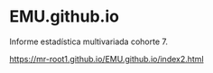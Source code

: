 # EMU.github.io
Informe estadística multivariada cohorte 7.



https://mr-root1.github.io/EMU.github.io/index2.html


